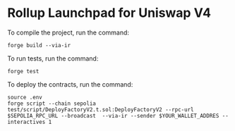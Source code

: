 # Rollup Launchpad for Uniswap V4

To compile the project, run the command:

```
forge build --via-ir
```

To run tests, run the command:

```
forge test
```

To deploy the contracts, run the command:

```
source .env
forge script --chain sepolia test/script/DeployFactoryV2.t.sol:DeployFactoryV2 --rpc-url $SEPOLIA_RPC_URL --broadcast  --via-ir --sender $YOUR_WALLET_ADDRES --interactives 1
```
